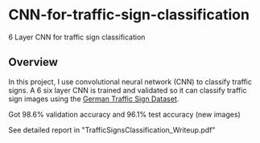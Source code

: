 # CNN-for-traffic-sign-classification
6 Layer CNN for traffic sign classification

Overview
---

In this project, I use convolutional neural network (CNN) to classify traffic signs. A 6 six layer CNN is trained and validated so it can classify traffic sign images using the [German Traffic Sign Dataset](http://benchmark.ini.rub.de/?section=gtsrb&subsection=dataset). 

Got 98.6% validation accuracy and 96.1% test accuracy (new images)

See detailed report in "TrafficSignsClassification_Writeup.pdf"
